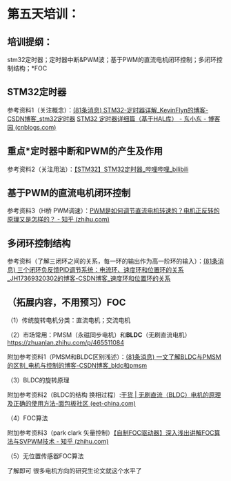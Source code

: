 # 第五天培训：

## 培训提纲：

stm32定时器；定时器中断&PWM波；基于PWM的直流电机闭环控制；多闭环控制结构；*FOC

## STM32定时器

参考资料1（关注概念）：[(81条消息) STM32-定时器详解_KevinFlyn的博客-CSDN博客_stm32定时器](https://blog.csdn.net/qq_44016222/article/details/123507270)
[STM32 定时器详细篇（基于HAL库） - 东小东 - 博客园 (cnblogs.com)](https://www.cnblogs.com/dongxiaodong/p/14351398.html)

## 重点*定时器中断和PWM的产生及作用

参考资料2（关注用法）：[【STM32】STM32定时器_哔哩哔哩_bilibili](https://www.bilibili.com/video/BV1AE411A7oc?spm_id_from=333.337.search-card.all.click&vd_source=51c04c8c10dc450fdd03d4f00d880ba9)

## 基于PWM的直流电机闭环控制

参考资料3（H桥 PWM调速）：[PWM是如何调节直流电机转速的？电机正反转的原理又是怎样的？ - 知乎 (zhihu.com)](https://zhuanlan.zhihu.com/p/83373994)

## 多闭环控制结构



参考资料（了解三闭环之间的关系，每一环的输出作为高一阶环的输入）：[(81条消息) 三个闭环负反馈PID调节系统：电流环、速度环和位置环的关系_JH17369320302的博客-CSDN博客_速度环和位置环的关系](https://blog.csdn.net/JH17369320302/article/details/79100764)

## （拓展内容，不用预习）FOC

（1）传统旋转电机分类：直流电机；交流电机

（2）市场常用：PMSM（永磁同步电机）和**BLDC**（无刷直流电机）
https://zhuanlan.zhihu.com/p/465511084

附加参考资料1（PMSM和BLDC区别浅述）：[(81条消息) 一文了解BLDC与PMSM的区别_电机与控制的博客-CSDN博客_bldc和pmsm](https://blog.csdn.net/sphinz1/article/details/109265584)

（3）BLDC的旋转原理

附加参考资料2（BLDC的结构 换相过程）:[干货 | 无刷直流（BLDC）电机的原理及正确的使用方法-面包板社区 (eet-china.com)](https://www.eet-china.com/mp/a21338.html)

（4）FOC算法

附加参考资料3（park clark 矢量控制）[【自制FOC驱动器】深入浅出讲解FOC算法与SVPWM技术 - 知乎 (zhihu.com)](https://zhuanlan.zhihu.com/p/147659820)

（5）无位置传感器FOC算法

了解即可 很多电机方向的研究生论文就这个水平了

